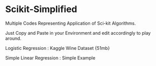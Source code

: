 # Scikit-Simplified
Multiple Codes Representing Application of Sci-kit Algorithms.

Just Copy and Paste in your Environment and edit accordingly to play around.

Logistic Regression : Kaggle Wine Dataset {51mb}

Simple Linear Regression : Simple Example
